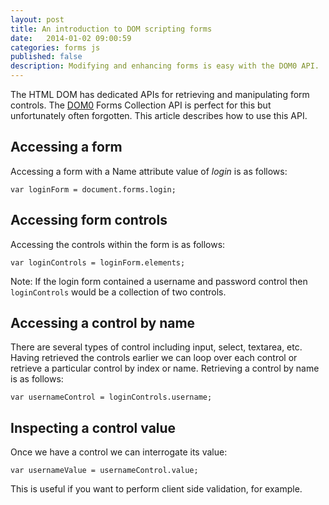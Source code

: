 ```yaml
---
layout: post
title: An introduction to DOM scripting forms
date:   2014-01-02 09:00:59
categories: forms js
published: false
description: Modifying and enhancing forms is easy with the DOM0 API.
---
```


The HTML DOM has dedicated APIs for retrieving and manipulating form controls. The [DOM0](http://docs.oracle.com/cd/E19957-01/816-6408-10/) Forms Collection API is perfect for this but unfortunately often forgotten. This article describes how to use this API.

## Accessing a form

Accessing a form with a Name attribute value of *login* is as follows:

	var loginForm = document.forms.login;

## Accessing form controls

Accessing the controls within the form is as follows:

	var loginControls = loginForm.elements;

Note: If the login form contained a username and password control then `loginControls` would be a collection of two controls.

## Accessing a control by name

There are several types of control including input, select, textarea, etc. Having retrieved the controls earlier we can loop over each control or retrieve a particular control by index or name. Retrieving a control by name is as follows:

	var usernameControl = loginControls.username;

## Inspecting a control value

Once we have a control we can interrogate its value:

	var usernameValue = usernameControl.value;

This is useful if you want to perform client side validation, for example.